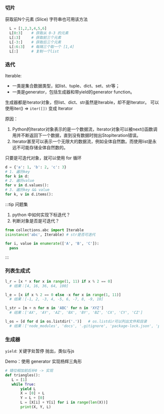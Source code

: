 ### 切片
获取前N个元素 (Slice)
字符串也可用该方法
```python
  L = [1,2,3,4,5,6]
  L[0:3]    # 获取从 0-3 的元素
  L[:3]     # 获取前三个元素
  L[-3:]    # 获取后三个元素
  L[:6:3]   # 每隔三个取一个 [1,4]
  L[:]      # 复制一个list
```

### 迭代
Iterable: 
- 一类是集合数据类型，如list、tuple、dict、set、str等；
- 一类是generator，包括生成器和带yield的generator function。

生成器都是Iterator对象，但list、dict、str虽然是Iterable，却不是Iterator。
可以使用iter()  => `iter([])` 变成 Iterator

原因： 
1. Python的Iterator对象表示的是一个数据流，Iterator对象可以被next()函数调用并不断返回下一个数据，直到没有数据时抛出StopIteration错误。
2. Iterator甚至可以表示一个无限大的数据流，例如全体自然数。而使用list是永远不可能存储全体自然数的。

只要是可迭代对象，就可以使用 for 循环
```python
d = {'a': 1, 'b': 2, 'c': 3}
# 1. 遍历key
for k in d:
# 2. 遍历value
for v in d.values():
# 3. 遍历key && value
for k, v in d.items():
```

:::tip 问题集
1. python 中如何实现下标迭代？
2. 判断对象是否是可迭代？
```python
from collections.abc import Iterable
isinstance('abc', Iterable) # str是否可迭代

for i, value in enumerate(['A', 'B', 'C']):
  pass
```
:::

### 列表生成式

```python
l_r = [x * x for x in range(1, 11) if x % 2 == 0]
  # 结果：[4, 16, 36, 64, 100]

l_e = [x if x % 2 == 0 else -x for x in range(1, 11)]
  # 结果：[-1, 2, -3, 4, -5, 6, -7, 8, -9, 10]

l_str = [m + n for m in 'ABC' for n in 'XYZ']
  # 结果：['AX', 'AY', 'AZ', 'BX', 'BY', 'BZ', 'CX', 'CY', 'CZ']

l_os = [d for d in os.listdir('.')]   # os.listdir可以列出文件和目录
  # 结果：['node_modules', 'docs', '.gitignore', 'package-lock.json', 'package.json', '.git']
```

### 生成器
`yield`: 关键字处暂停 抛出，类似与js
 
 Demo：使用 generator 实现杨辉三角形
 ```python
 # 错位相加前后补0 -> 实现
 def triangles():
    L = [1]
    while True:
        yield L
        X = [0] + L
        Y = L + [0]
        L = [X[i] + Y[i] for i in range(len(X))]
        print(X, Y, L)
 ```